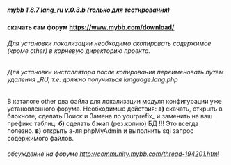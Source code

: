 ##### mybb 1.8.7 lang_ru v.0.3.b (только для тестирования)
#### скачать сам форум https://www.mybb.com/download/
###### Для установки локализации необходимо скопировать содержимое (кроме other) в корневую директорию проекта.
###### Для установки инсталлятора после копирования переименовать путём удаления _RU, т.е. должно получиться language.lang.php
В каталоге other два файла для локализации модуля конфигурации уже установленного форума.
Необходимые действия: 
**а)** скачать, открыть в блокноте, сделать Поиск и Замена по yourprefix_ и заменить на ваш префикс таблиц.
**б)** сделать бэкап (рез.копию) БД !!! Это всегда полезно.
**в)** открыть а-ля phpMyAdmin и выполнить sql запрос содержимого файлов.
###### обсуждение на форуме http://community.mybb.com/thread-194201.html
